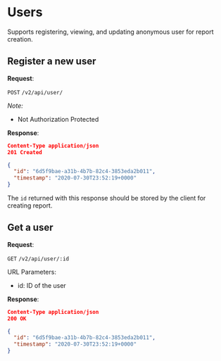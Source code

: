 # Users
Supports registering, viewing, and updating anonymous user for report creation.

## Register a new user

**Request**:

`POST` `/v2/api/user/`

*Note:*

- Not Authorization Protected

**Response**:

```json
Content-Type application/json
201 Created

{
  "id": "6d5f9bae-a31b-4b7b-82c4-3853eda2b011",
  "timestamp": "2020-07-30T23:52:19+0000"
}
```

The `id` returned with this response should be stored by the client for creating report.


## Get a user

**Request**:

`GET` `/v2/api/user/:id`

URL Parameters:
- id: ID of the user

**Response**:

```json
Content-Type application/json
200 OK

{
  "id": "6d5f9bae-a31b-4b7b-82c4-3853eda2b011",
  "timestamp": "2020-07-30T23:52:19+0000"
}
```